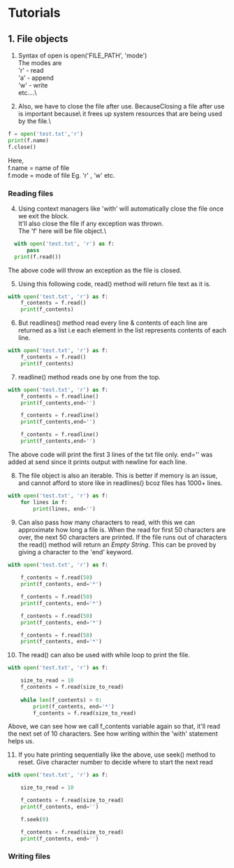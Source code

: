 

# Tutorials
## 1. File objects

1. Syntax of open is open('FILE_PATH', 'mode')\
The modes are\
'r' - read\
'a' - append\
'w' - write\
etc....\

2. Also, we have to close the file after use. BecauseClosing a file after use is important because\ 
it frees up system resources that are being used by the file.\


```python
f = open('test.txt','r')
print(f.name)
f.close()
```
Here,\
f.name = name of file\
f.mode = mode of file Eg. 'r' , 'w' etc.

### Reading files

4. Using context managers like 'with' will automatically close the file once we exit the block.\
It'll also close the file if any exception was thrown.\
The 'f' here will be file object.\

```python
  with open('test.txt', 'r') as f:
      pass
  print(f.read())
```
The above code will throw an exception as the file is closed.

5. Using this following code, read() method will return file text as it is.

```python
with open('test.txt', 'r') as f:
    f_contents = f.read()
    print(f_contents)
```

6. But readlines() method read every line & contents of each line are returned as a list i.e each element in the
   list represents contents of each line.

```python
with open('test.txt', 'r') as f:
    f_contents = f.read()
    print(f_contents)
```

7.  readline() method reads one by one from the top.

```python
with open('test.txt', 'r') as f:
    f_contents = f.readline()
    print(f_contents,end='')

    f_contents = f.readline()
    print(f_contents,end='')

    f_contents = f.readline()
    print(f_contents,end='')
```
The above code will print the first 3 lines of the txt file only. end='' was added at send since it prints output with newline for each line.

8. The file object is also an iterable. This is better if memory is an issue, and cannot afford to store like in readlines() bcoz files has
   1000+ lines. 

```python
with open('test.txt', 'r') as f:
    for lines in f:
        print(lines, end='')
```
9. Can also pass how many characters to read, with this we can approximate how long a file is. When the read for first 50 characters are over, the next 50 characters are printed. If the file runs out of characters the read() method will return an *Empty String*. This can be proved by giving a character to the 'end' keyword.

```python
with open('test.txt', 'r') as f:
    
    f_contents = f.read(50)
    print(f_contents, end='*')

    f_contents = f.read(50)
    print(f_contents, end='*')

    f_contents = f.read(50)
    print(f_contents, end='*')

    f_contents = f.read(50)
    print(f_contents, end='*')
```

10. The read() can also be used with while loop to print the file.

```python
with open('test.txt', 'r') as f:

    size_to_read = 10
    f_contents = f.read(size_to_read)
     
    while len(f_contents) > 0:    
        print(f_contents, end='*')
        f_contents = f.read(size_to_read)
```
Above, we can see how we call f_contents variable again so that, it'll read the next set of 10 characters. See how writing within the 'with' statement helps us.

11. If you hate printing sequentially like the above, use seek() method to reset. Give character number to decide where to start the next read

```python
with open('test.txt', 'r') as f:

    size_to_read = 10

    f_contents = f.read(size_to_read)
    print(f_contents, end='')

    f.seek(0)

    f_contents = f.read(size_to_read)
    print(f_contents, end='')
```

### Writing files
